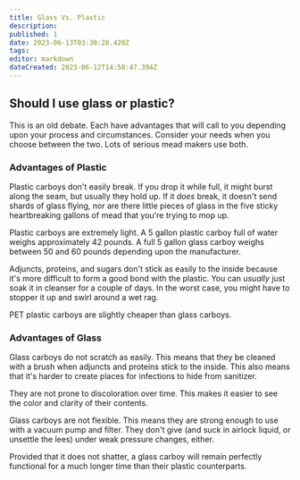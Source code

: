 ```yaml
---
title: Glass Vs. Plastic
description: 
published: 1
date: 2023-06-13T03:30:28.420Z
tags: 
editor: markdown
dateCreated: 2023-06-12T14:58:47.394Z
---
```


## Should I use glass or plastic?

This is an old debate. Each have advantages that will call to you depending upon your process and circumstances. Consider your needs when you choose between the two. Lots of serious mead makers use both.

### Advantages of Plastic

Plastic carboys don't easily break. If you drop it while full, it might burst along the seam, but usually they hold up. If it *does* break, it doesn't send shards of glass flying, nor are there little pieces of glass in the five sticky heartbreaking gallons of mead that you're trying to mop up.

Plastic carboys are extremely light. A 5 gallon plastic carboy full of water weighs approximately 42 pounds. A full 5 gallon glass carboy weighs between 50 and 60 pounds depending upon the manufacturer.

Adjuncts, proteins, and sugars don't stick as easily to the inside because it's more difficult to form a good bond with the plastic. You can *usually* just soak it in cleanser for a couple of days. In the worst case, you might have to stopper it up and swirl around a wet rag.

PET plastic carboys are slightly cheaper than glass carboys.

### Advantages of Glass

Glass carboys do not scratch as easily. This means that they be cleaned with a brush when adjuncts and proteins stick to the inside. This also means that it's harder to create places for infections to hide from sanitizer.

They are not prone to discoloration over time. This makes it easier to see the color and clarity of their contents.

Glass carboys are not flexible. This means they are strong enough to use with a vacuum pump and filter. They don't give (and suck in airlock liquid, or unsettle the lees) under weak pressure changes, either.

Provided that it does not shatter, a glass carboy will remain perfectly functional for a much longer time than their plastic counterparts.